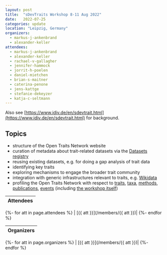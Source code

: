 ```yaml
---
layout: post
title:  "sDevTraits Workshop 8-11 Aug 2022"
date:   2022-07-25
categories: update
location: "Leipzig, Germany"
organizers:
  - markus-j-ankenbrand
  - alexander-keller
attendees:
  - markus-j-ankenbrand
  - alexander-keller
  - rachael-v-gallagher
  - jennifer-hammock
  - jorrit-h-poelen
  - daniel-mietchen
  - brian-s-maitner 
  - caterina-penone
  - jens-kattge
  - stefanie-dekeyzer
  - katja-c-seltmann
---
```


Also see [https://www.idiv.de/en/sdevtrait.html](https://www.idiv.de/en/sdevtrait.html) for background.

## Topics

- structure of the Open Traits Network website
- curation of metadata about trait-related datasets via the [Datasets registry](https://opentraits.org/datasets.html)
- reusing existing datasets, e.g. for doing a gap analysis of trait data
- identifying key traits
- exploring mechanisms to engage the broader trait community
- integration with generic infrastructures relevant to traits, e.g. [Wikidata](https://wikidata.org/)
- profiling the Open Traits Network with respect to [traits](https://opentraits.org/traits), [taxa](https://opentraits.org/taxa), [methods](https://opentraits.org/methods), [publications](https://opentraits.org/publications), [events](https://opentraits.org/events) (including [the workshop itself](https://scholia.toolforge.org/event/Q113487331))

|Attendees|
|---|
{%- for att in page.attendees %}
| [{{ att }}](/members/{{ att }})|
{%- endfor %}

|Organizers|
|---|
{%- for att in page.organizers %}
| [{{ att }}](/members/{{ att }})|
{%- endfor %}
